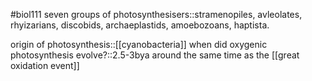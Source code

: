 #biol111 
seven groups of photosynthesisers::stramenopiles, avleolates, rhyizarians, discobids, archaeplastids, amoebozoans, haptista.

origin of photosynthesis::[[cyanobacteria]]
when did oxygenic photosynthesis evolve?::2.5-3bya around the same time as the [[great oxidation event]]